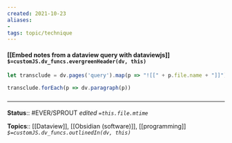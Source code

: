 ```yaml
---
created: 2021-10-23
aliases:
- 
tags: topic/technique
---
```

#### [[Embed notes from a dataview query with dataviewjs]] `$=customJS.dv_funcs.evergreenHeader(dv, this)`

```js
let transclude = dv.pages('query').map(p => "![[" + p.file.name + "]]")

transclude.forEach(p => dv.paragraph(p))
```

### <hr class="footnote"/>

**Status**:: #EVER/SPROUT 
*edited `=this.file.mtime`*

**Topics**:: [[Dataview]], [[Obsidian (software)]], [[programming]]
*`$=customJS.dv_funcs.outlinedIn(dv, this)`*


